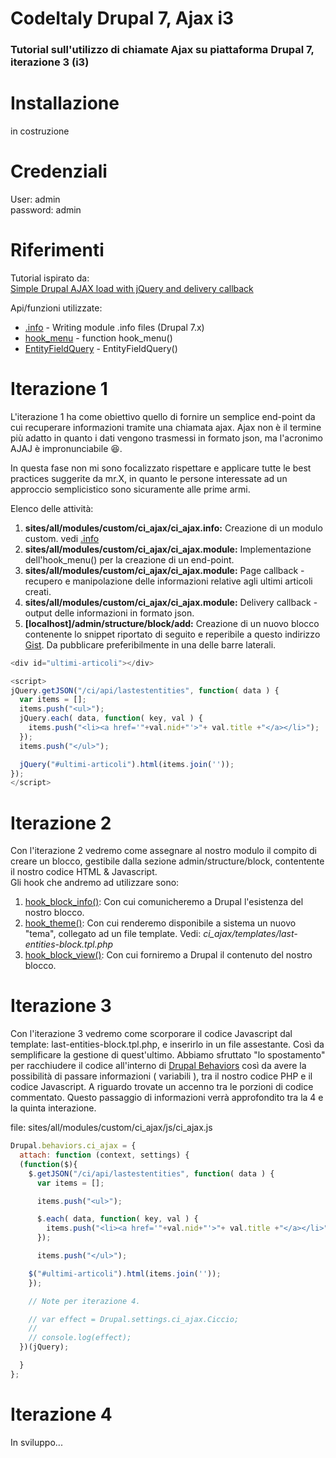 # CodeItaly Drupal 7, Ajax i3
### Tutorial sull'utilizzo di chiamate Ajax su piattaforma Drupal 7, iterazione 3 (i3)

# Installazione
in costruzione


# Credenziali
User: admin  
password: admin


# Riferimenti

Tutorial ispirato da:  
[Simple Drupal AJAX load with jQuery and delivery callback]

Api/funzioni utilizzate:
* [.info] - Writing module .info files (Drupal 7.x)
* [hook_menu] - function hook_menu()
* [EntityFieldQuery] - EntityFieldQuery()

# Iterazione 1

L'iterazione 1 ha come obiettivo quello di fornire un semplice end-point da cui recuperare informazioni tramite una chiamata ajax. Ajax non è il termine più adatto in quanto i dati vengono trasmessi in formato json, ma l'acronimo AJAJ è impronunciabile :laughing:.

In questa fase non mi sono focalizzato rispettare e applicare tutte le best practices suggerite da mr.X, in quanto le persone interessate ad un approccio semplicistico sono sicuramente alle prime armi.

Elenco delle attività:  

1.  **sites/all/modules/custom/ci_ajax/ci_ajax.info:** Creazione di un modulo custom. vedi [.info]  
2.	**sites/all/modules/custom/ci_ajax/ci_ajax.module:** Implementazione dell'hook_menu() per la creazione di un end-point.  
3.	**sites/all/modules/custom/ci_ajax/ci_ajax.module:** Page callback - recupero e manipolazione delle informazioni relative agli ultimi articoli creati.  
4.	**sites/all/modules/custom/ci_ajax/ci_ajax.module:** Delivery callback - output delle informazioni in formato json.  
5.	**[localhost]/admin/structure/block/add:** Creazione di un nuovo blocco contenente lo snippet riportato di seguito e reperibile a questo indirizzo [Gist]. Da pubblicare preferibilmente in una delle barre laterali.  


```javascript
<div id="ultimi-articoli"></div>

<script>
jQuery.getJSON("/ci/api/lastestentities", function( data ) {
  var items = [];
  items.push("<ul>");
  jQuery.each( data, function( key, val ) {
    items.push("<li><a href='"+val.nid+"'>"+ val.title +"</a></li>");
  });
  items.push("</ul>");

  jQuery("#ultimi-articoli").html(items.join(''));
});
</script>
```

# Iterazione 2

Con l'iterazione 2 vedremo come assegnare al nostro modulo il compito di creare un blocco, gestibile dalla sezione admin/structure/block, contentente il nostro codice HTML & Javascript.  
Gli hook che andremo ad utilizzare sono:  

1.  [hook_block_info()]: Con cui comunicheremo a Drupal l'esistenza del nostro blocco.  
2.  [hook_theme()]: Con cui renderemo disponibile a sistema un nuovo "tema", collegato ad un file template. Vedi: *ci_ajax/templates/last-entities-block.tpl.php*  
3.  [hook_block_view()]: Con cui forniremo a Drupal il contenuto del nostro blocco.  

# Iterazione 3

Con l'iterazione 3 vedremo come scorporare il codice Javascript dal template: last-entities-block.tpl.php, e inserirlo in un file assestante. Così da semplificare la gestione di quest'ultimo. Abbiamo sfruttato "lo spostamento" per racchiudere il codice all'interno di [Drupal Behaviors] così da avere la possibilità di passare informazioni ( variabili ), tra il nostro codice PHP e il codice Javascript. A riguardo trovate un accenno tra le porzioni di codice commentato. Questo passaggio di informazioni verrà approfondito tra la 4 e la quinta interazione.  

file: sites/all/modules/custom/ci_ajax/js/ci_ajax.js
```javascript
Drupal.behaviors.ci_ajax = {
  attach: function (context, settings) {
  (function($){
    $.getJSON("/ci/api/lastestentities", function( data ) {
      var items = [];

      items.push("<ul>");

      $.each( data, function( key, val ) {
        items.push("<li><a href='"+val.nid+"'>"+ val.title +"</a></li>");
      });

      items.push("</ul>");

    $("#ultimi-articoli").html(items.join(''));
    });

    // Note per iterazione 4.

    // var effect = Drupal.settings.ci_ajax.Ciccio;
    //
    // console.log(effect);
  })(jQuery);

  }
};
```

# Iterazione 4

In sviluppo...


[//]: # (These are reference links used in the body of this note and get stripped out when the markdown processor does its job. There is no need to format nicely because it shouldn't be seen. Thanks SO - http://stackoverflow.com/questions/4823468/store-comments-in-markdown-syntax)


  [Simple Drupal AJAX load with jQuery and delivery callback]: <https://www.drupal.org/node/2046693>

  [hook_menu]: <https://api.drupal.org/api/drupal/modules%21system%21system.api.php/function/hook_menu/7.x>

  [EntityFieldQuery]: <https://www.drupal.org/node/1343708>

  [.info]: <https://www.drupal.org/node/542202>

  [Gist]: <https://gist.github.com/nervaccio/7c6d85ed6cd12adfe28715f24bac7fcb>

  [hook_block_info()]: <https://api.drupal.org/api/drupal/modules%21block%21block.api.php/function/hook_block_info/7.x>

  [hook_theme()]: <https://api.drupal.org/api/drupal/modules%21system%21system.api.php/function/hook_theme/7.x>

  [hook_block_view()]: <https://api.drupal.org/api/drupal/modules%21block%21block.api.php/function/hook_block_view/7.x>

  [Drupal Behaviors]: <https://www.drupal.org/node/304258>
